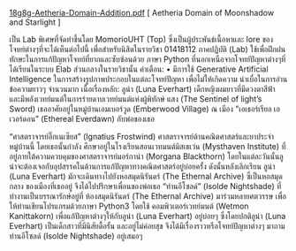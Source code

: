 [18g8g-Aetheria-Domain-Addition.pdf](https://github.com/user-attachments/files/17179055/18g8g-Aetheria-Domain-Addition.pdf)
[ Aetheria Domain of Moonshadow and Starlight ]

เป็น Lab พิเศษที่จัดทําขึ้นโดย MomorioUHT (Top) ซึ่งเป็นผู้ประพันธ์เนื้อหาและ lore ของโจทย์ต่างๆที่จะได้เห็นต่อไปนี้
เพื่อสําหรับนิสิตในรายวิชา 01418112 ภาคปฏิบัติ (Lab) ใช้เพื่อฝึกฝนทักษะในการแก้ปัญหาโจทย์ที่ยากและซับซ้อนด้วย
ภาษา Python ที่นอกเหนือจากโจทย์ปัญหาต่างๆที่ได้เรียนในระบบ Elab ส่วนกลางในรายวิชานั้น
คําเตือน:
• มีการใช้ Generative Artificial Intelligence ในการสร้างรูปภาพประกอบในแต่ละโจทย์ปัญหา เพื่อไม่ให้เกิดความ
น่าเบื่อในการอ่านข้อความยาวๆ จํานวนมาก
เนื้อเรื่องหลัก:
ลูน่า (Luna Everhart) เด็กหญิงผมยาวที่มีดวงตาสีฟ้า และมีพลังเวทย์มนต์ในการร่ายดาบเวทย์มนต์แห่งผู้พิทักษ์
แสง (The Sentinel of light’s Sword) เธออาศัยอยู่ในหมู่บ้านเอมเบอร์วูด (Emberwood Village) ณ เมือง "เอเธอร์เรียล
เอเวอร์ดอน” (Ethereal Everdawn) กับพ่อของเธอ

“ศาสตราจารย์อิ๊กเนเซียส” (Ignatius Frostwind) ศาสตราจารย์ด้านคณิตศาสตร์และยาประจําหมู่บ้านนี้ โดยเธอนั้นกําลัง
ศึกษาอยู่ในโรงเรียนสอนเวทมนต์มิสเธเว่น (Mysthaven Institute) ที่อยู่ภายใต้ความควบคุมของศาสตราจารย์มอร์กาน่า
(Morgana Blackthorn) โดยในแต่ละวันนั้นลูน่าจะต้องเจอกับอุปสรรคในด้านการแก้ปัญหาทางคณิตศาสตร์อยู่บ่อยครั้ง
ดังนั้นหลังเลิกเรียน ลูน่า (Luna Everhart) มักจะเดินทางไปยังหอสมุดนิรันดร์ (The Ethernal Archive) ซึ่เป็นหอสมุดกลาง
ของเมืองที่เธออยู่ จึงได้ไปปรึกษาเพื่อนของพ่อเธอ “ท่านอีโซลด์” (Isolde Nightshade) ที่ทํางานเป็นบรรณารักษ์อยู่ที่
ห้องสมุดนิรันดร์ (The Ethernal Archive) มาร่วมหลายศตวรรษ เพื่อให้ท่านเขียนโปรแกรมด้วยภาษา Python3 โดยใช้
คอมพิวเตอร์เวทย์มนต์ (Wetmon Kanittakorn) เพื่อแก้ปัญหาต่างๆให้กับลูน่า (Luna Everhart) อยู่บ่อยๆ ซึ่งโดยปกติลูน่า
(Luna Everhart) เป็นเด็กสาวที่มีนิสัยดื้อรั้น และอยู่ไม่ค่อยสุข จึงได้มีเรื่องราวหรือโจทย์ปัญหาต่างๆ มาถามท่านอีโซลด์
(Isolde Nightshade) อยู่เสมอๆ
